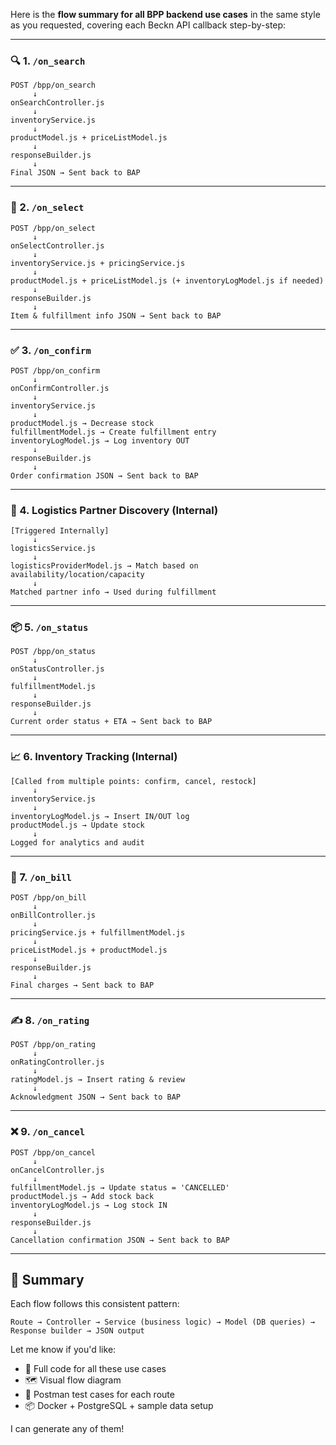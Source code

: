 Here is the **flow summary for all BPP backend use cases** in the same style as you requested, covering each Beckn API callback step-by-step:

---

### 🔍 1. `/on_search`

```
POST /bpp/on_search
     ↓
onSearchController.js
     ↓
inventoryService.js
     ↓
productModel.js + priceListModel.js
     ↓
responseBuilder.js
     ↓
Final JSON → Sent back to BAP
```

---

### 🛒 2. `/on_select`

```
POST /bpp/on_select
     ↓
onSelectController.js
     ↓
inventoryService.js + pricingService.js
     ↓
productModel.js + priceListModel.js (+ inventoryLogModel.js if needed)
     ↓
responseBuilder.js
     ↓
Item & fulfillment info JSON → Sent back to BAP
```

---

### ✅ 3. `/on_confirm`

```
POST /bpp/on_confirm
     ↓
onConfirmController.js
     ↓
inventoryService.js
     ↓
productModel.js → Decrease stock
fulfillmentModel.js → Create fulfillment entry
inventoryLogModel.js → Log inventory OUT
     ↓
responseBuilder.js
     ↓
Order confirmation JSON → Sent back to BAP
```

---

### 🚚 4. Logistics Partner Discovery (Internal)

```
[Triggered Internally]
     ↓
logisticsService.js
     ↓
logisticsProviderModel.js → Match based on availability/location/capacity
     ↓
Matched partner info → Used during fulfillment
```

---

### 📦 5. `/on_status`

```
POST /bpp/on_status
     ↓
onStatusController.js
     ↓
fulfillmentModel.js
     ↓
responseBuilder.js
     ↓
Current order status + ETA → Sent back to BAP
```

---

### 📈 6. Inventory Tracking (Internal)

```
[Called from multiple points: confirm, cancel, restock]
     ↓
inventoryService.js
     ↓
inventoryLogModel.js → Insert IN/OUT log
productModel.js → Update stock
     ↓
Logged for analytics and audit
```

---

### 🧾 7. `/on_bill`

```
POST /bpp/on_bill
     ↓
onBillController.js
     ↓
pricingService.js + fulfillmentModel.js
     ↓
priceListModel.js + productModel.js
     ↓
responseBuilder.js
     ↓
Final charges → Sent back to BAP
```

---

### ✍️ 8. `/on_rating`

```
POST /bpp/on_rating
     ↓
onRatingController.js
     ↓
ratingModel.js → Insert rating & review
     ↓
Acknowledgment JSON → Sent back to BAP
```

---

### ❌ 9. `/on_cancel`

```
POST /bpp/on_cancel
     ↓
onCancelController.js
     ↓
fulfillmentModel.js → Update status = 'CANCELLED'
productModel.js → Add stock back
inventoryLogModel.js → Log stock IN
     ↓
responseBuilder.js
     ↓
Cancellation confirmation JSON → Sent back to BAP
```

---

## 🧠 Summary

Each flow follows this consistent pattern:

```
Route → Controller → Service (business logic) → Model (DB queries) → Response builder → JSON output
```

Let me know if you'd like:

* 📁 Full code for all these use cases
* 🗺️ Visual flow diagram
* 🧪 Postman test cases for each route
* 📦 Docker + PostgreSQL + sample data setup

I can generate any of them!
